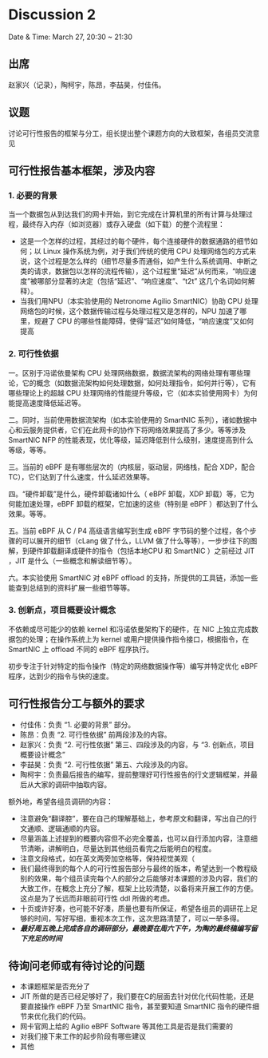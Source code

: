 # Discussion 2

Date & Time: March 27, 20:30 ~ 21:30

## 出席

赵家兴（记录），陶柯宇，陈昂，李喆昊，付佳伟。

## 议题

讨论可行性报告的框架与分工，组长提出整个课题方向的大致框架，各组员交流意见

## 可行性报告基本框架，涉及内容

### 1. 必要的背景

当一个数据包从到达我们的网卡开始，到它完成在计算机里的所有计算与处理过程，最终存入内存（如浏览器）或存入硬盘（如下载）的整个流程里：

- 这是一个怎样的过程，其经过的每个硬件，每个连接硬件的数据通路的细节如何；以 Linux 操作系统为例，对于我们传统的使用 CPU 处理网络包的方式来说，这个过程是怎么样的（细节尽量多而通俗，如产生什么系统调用、中断之类的请求，数据包以怎样的流程传输），这个过程里“延迟”从何而来，“响应速度”被哪部分显著的决定（包括“延迟”、“响应速度”、“t2t” 这几个名词如何解释）。
- 当我们用NPU（本实验使用的 Netronome Agilio SmartNIC）协助 CPU 处理网络包的时候，这个数据传输过程与处理过程又是怎样的，NPU 加速了哪里，规避了 CPU 的哪些性能障碍，使得“延迟”如何降低，“响应速度”又如何提高

### 2. 可行性依据

一。区别于冯诺依曼架构 CPU 处理网络数据，数据流架构的网络处理有哪些理论，它的概念（如数据流架构如何处理数据，如何处理指令，如何并行等），它有哪些理论上的超越 CPU 处理网络的性能提升等级，它（如本实验使用网卡）为何能提高速度降低延迟等。

二。同时，当前使用数据流架构（如本实验使用的 SmartNIC 系列），诸如数据中心和云服务提供者，它们在此网卡的协作下将网络效果提高了多少。等等涉及 SmartNIC NFP 的性能表现，优化等级，延迟降低到什么级别，速度提高到什么等级，等等。

三。当前的 eBPF 是有哪些层次的（内核层，驱动层，网络栈，配合 XDP，配合 TC），它们达到了什么速度，什么延迟效果等。

四。“硬件卸载”是什么，硬件卸载诸如什么（ eBPF 卸载，XDP 卸载）等，它为何能加速处理，eBPF 卸载的框架，它加速的这些（特别是 eBPF ）都达到了什么效果。等等。

五。当前 eBPF 从 C / P4 高级语言编写到生成 eBPF 字节码的整个过程，各个步骤的可以展开的细节（cLang 做了什么，LLVM 做了什么等等），一步步往下的图解，到硬件卸载翻译成硬件的指令（包括本地CPU 和 SmartNIC ）之前经过 JIT ，JIT 是什么（一些概念和解读细节等）。

六。本实验使用 SmartNIC 对 eBPF offload 的支持，所提供的工具链，添加一些能查到总结到的资料扩展一些细节等等。

### 3. 创新点，项目概要设计概念

不依赖或尽可能少的依赖 kernel 和冯诺依曼架构下的硬件，在 NIC 上独立完成数据包的处理；在操作系统上为 kernel 或用户提供操作指令接口，根据指令，在 SmartNIC 上 offload 不同的 eBPF 程序执行。

初步专注于针对特定的指令操作（特定的网络数据操作等）编写并特定优化 eBPF 程序，达到少的指令与快的速度。

## 可行性报告分工与额外的要求

- 付佳伟：负责 “1. 必要的背景” 部分。
- 陈昂：负责 “2. 可行性依据” 前两段涉及的内容。
- 赵家兴：负责 “2. 可行性依据” 第三、四段涉及的内容，与 “3. 创新点，项目概要设计概念”
- 李喆昊：负责 “2. 可行性依据” 第五、六段涉及的内容。
- 陶柯宇：负责最后报告的编写，提前整理好可行性报告的行文逻辑框架，并最后从大家的调研中抽取内容。

额外地，希望各组员调研的内容：
- 注意避免“翻译腔”，要在自己的理解基础上，参考原文和翻译，写出自己的行文通顺、逻辑通顺的内容。
- 尽量涵盖上述提到的概要内容但不必完全覆盖，也可以自行添加内容，注意细节清晰，讲解明白，尽量达到其他组员看完之后能明白的程度。
- 注意文段格式，如在英文两旁加空格等，保持视觉美观（
- 我们最终得到的每个人的可行性报告部分与最终的版本，希望达到一个教程级别的效果，每个组员读完每个人的部分之后能够对本课题的涉及内容，我们的大致工作，在概念上充分了解，框架上比较清楚，以备将来开展工作的方便。这点是为了长远而非眼前可行性 ddl 所做的考虑。
- 十页或许好凑，也可能不好凑，质量也要有所保证，希望各组员的调研花上足够的时间，写好写细，重视本次工作，这次思路清楚了，可以一举多得。
- ***最好周五晚上完成各自的调研部分，最晚要在周六下午，为陶的最终稿编写留下充足的时间***

## 待询问老师或有待讨论的问题

- 本课题框架是否充分了
- JIT 所做的是否已经足够好了，我们要在C的层面去针对优化代码性能，还是要直接操作 eBPF 乃至 SmartNIC 指令，甚至要知道 SmartNIC 指令的硬件细节来优化我们的代码。
- 网卡官网上给的 Agilio eBPF Software 等其他工具是否是我们需要的
- 对我们接下来工作的起步阶段有哪些建议
- 其他